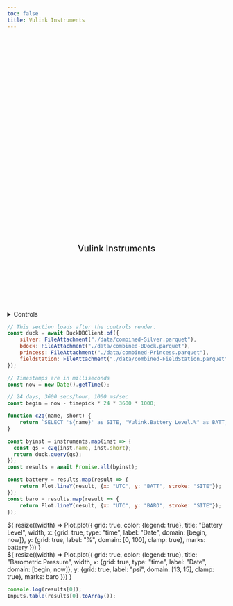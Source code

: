 ```yaml
---
toc: false
title: Vulink Instruments
---
```


<style>

.hero {
  display: flex;
  flex-direction: column;
  align-items: center;
  font-family: var(--sans-serif);
  margin: 4rem 0 8rem;
  text-wrap: balance;
  text-align: center;
}

.hero h1 {
  margin: 2rem 0;
  max-width: none;
  font-size: 14vw;
  font-weight: 900;
  line-height: 1;
  background: linear-gradient(30deg, var(--theme-foreground-focus), currentColor);
  -webkit-background-clip: text;
  -webkit-text-fill-color: transparent;
  background-clip: text;
}

.hero h2 {
  margin: 0;
  max-width: 34em;
  font-size: 20px;
  font-style: initial;
  font-weight: 500;
  line-height: 1.5;
  color: var(--theme-foreground-muted);
}

@media (min-width: 640px) {
  .hero h1 {
    font-size: 90px;
  }
}

</style>

<div class="hero">
	<h1>Noyo Harbor Blue Economy</h1>
	<h2>Vulink Instruments</h2>
</div>


<details>
  <summary>Controls</summary>

```js
// TODO: Note that Air temperature measurements are available but one site is not reporting,
// and so they are not represented here.

const timelist = [
  ["1 Week", 7],
  ["2 Weeks", 14],
  ["1 Month", 30],
  ["2 Months", 60],
  ["3 Months", 90],
  ["6 Months", 180]
];

const instruments_list = [
   {
     name: "The Wharf",
	 short: "silver",
   },
   {
     name: "B-Dock",
	 short: "bdock",
   },
   {
     name: "Princess Seafood",
	 short: "princess",
   },
   {
     name: "Field Station",
	 short: "fieldstation",
   },
];

const timepick = view(
  Inputs.radio(
    new Map(timelist),
    {
		value: 7, 
		label: "Time range", 
		format: (t) => {
		  return html`<span style="
            font-size: 1.5vw;
            font-weight: 300;
            line-height: 1;
          ">${t[0]}</span>`
	  }
   	}
  )
);

const instruments = view(
  Inputs.checkbox(
    instruments_list,
    {
      value: instruments_list, 
      label: "Instrument",
      format: (t) => {
	    return html`<span style="
          font-size: 1.5vw;
          font-weight: 300;
          line-height: 1;
        ">${t.name}</span>`
	  }
    }
  )
);

```

</details>

```js
// This section loads after the controls render.
const duck = await DuckDBClient.of({
    silver: FileAttachment("./data/combined-Silver.parquet"),
    bdock: FileAttachment("./data/combined-BDock.parquet"),
    princess: FileAttachment("./data/combined-Princess.parquet"),
    fieldstation: FileAttachment("./data/combined-FieldStation.parquet"),
});

// Timestamps are in milliseconds
const now = new Date().getTime();

// 24 days, 3600 secs/hour, 1000 ms/sec
const begin = now - timepick * 24 * 3600 * 1000;

function c2q(name, short) {
	return `SELECT '${name}' as SITE, "Vulink.Battery Level.%" as BATT, "Vulink.Baro.psi" as BARO, Timestamp*1000 as UTC from ${short} where UTC >= ${begin}`;
}
```

```js
const byinst = instruments.map(inst => { 
  const qs = c2q(inst.name, inst.short);
  return duck.query(qs);
});
const results = await Promise.all(byinst);
```

```js
const battery = results.map(result => {
	return Plot.lineY(result, {x: "UTC", y: "BATT", stroke: "SITE"});
});
const baro = results.map(result => {
	return Plot.lineY(result, {x: "UTC", y: "BARO", stroke: "SITE"});
});
```

<div class="grid grid-cols-1">
  <div class="card">${
    resize((width) => Plot.plot({
	  grid: true,
      color: {legend: true},
      title: "Battery Level",
      width,
	  x: {grid: true, type: "time", label: "Date", domain: [begin, now]},
      y: {grid: true, label: "%", domain: [0, 100], clamp: true},
      marks: battery
    }))
  }</div>
  <div class="card">${
    resize((width) => Plot.plot({
	  grid: true,
      color: {legend: true},
      title: "Barometric Pressure",
      width,
	  x: {grid: true, type: "time", label: "Date", domain: [begin, now]},
      y: {grid: true, label: "psi", domain: [13, 15], clamp: true},
      marks: baro
    }))
  }</div>
</div>

```js
console.log(results[0]);
Inputs.table(results[0].toArray());
```
